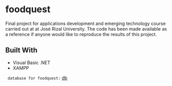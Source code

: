 # foodquest
Final project for applications development and emerging technology course carried out at at José Rizal University. The code has been made available as a reference if anyone would like to reproduce the results of this project.

## Built With
* Visual Basic .NET 
* XAMPP

``` database for foodquest:``` [db](db/dbfoodquest.sql)






